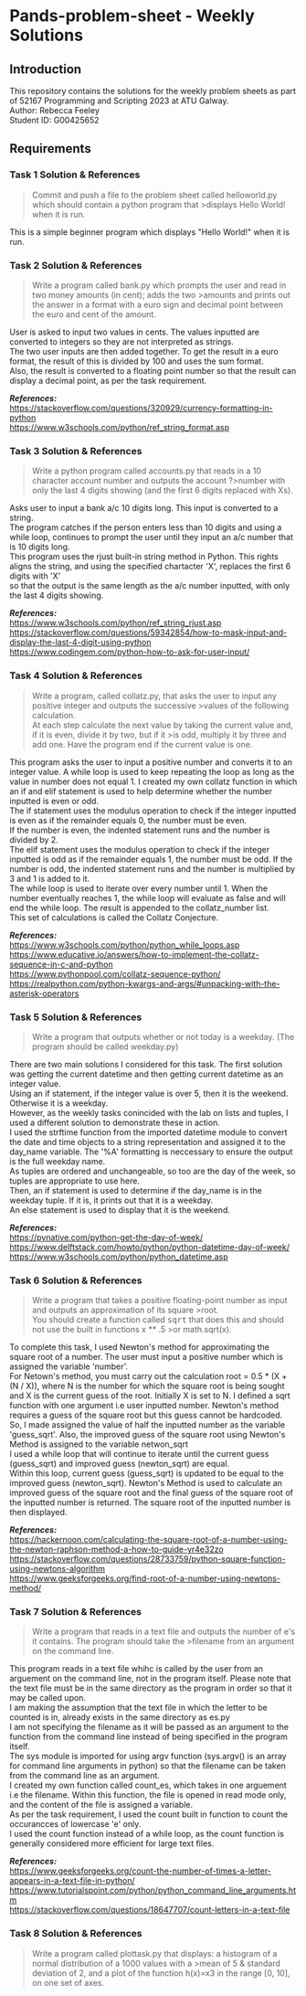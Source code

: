 # Pands-problem-sheet - Weekly Solutions

## Introduction
This repository contains the solutions for the weekly problem sheets as part of 52167 Programming and Scripting 2023 at ATU Galway.  
Author: Rebecca Feeley  
Student ID: G00425652

## Requirements  


### Task 1 Solution & References  
>Commit and push a file to the problem sheet called helloworld.py which should contain a python program that >displays Hello World! when it is run.  

This is a simple beginner program which displays "Hello World!" when it is run.
  
### Task 2 Solution & References   
>Write a program called bank.py which prompts the user and read in two money amounts (in cent); adds the two >amounts and prints out the answer in a format with a euro 
>sign and decimal point between the euro and cent of the amount.

User is asked to input two values in cents. The values inputted are converted to integers so they are not interpreted as strings.  
The two user inputs are then added together. To get the result in a euro format, the result of this is divided by 100 and uses the sum format.  
Also, the result is converted to a floating point number so that the result can display a decimal point, as per the task requirement.  

***References:***      
https://stackoverflow.com/questions/320929/currency-formatting-in-python  
https://www.w3schools.com/python/ref_string_format.asp    
  
### Task 3 Solution & References  
>Write a python program called accounts.py that reads in a 10 character account number and outputs the account ?>number with only the last 4 digits showing (and the first 6 digits replaced with Xs).  

Asks user to input a bank a/c 10 digits long. This input is converted to a string.   
The program catches if the person enters less than 10 digits and using a while loop, continues to prompt the user until they input an a/c number that is 10 digits long.  
This program uses the rjust built-in string method in Python. This rights aligns the string, and using the specified chartacter 'X', replaces the first 6 digits with 'X'  
so that the output is the same length as the a/c number inputted, with only the last 4 digits showing.  

***References:***   
https://www.w3schools.com/python/ref_string_rjust.asp   
https://stackoverflow.com/questions/59342854/how-to-mask-input-and-display-the-last-4-digit-using-python    
https://www.codingem.com/python-how-to-ask-for-user-input/

### Task 4 Solution & References   
>Write a program, called collatz.py, that asks the user to input any positive integer and outputs the successive >values of the following calculation.  
>At each step calculate the next value by taking the current value and, if it is even, divide it by two, but if it >is odd, multiply it by three and add one. Have the program end if the current value is one.  

This program asks the user to input a positive number and converts it to an integer value. A while loop is used to keep repeating the loop as long as the value in number does not equal 1.
I created my own collatz function in which an if and elif statement is used to help determine whether the number inputted is even or odd.  
The if statement uses the modulus operation to check if the integer inputted is even as if the remainder equals 0, the number must be even.   
If the number is even, the indented statement runs and the number is divided by 2.  
The elif statement uses the modulus operation to check if the integer inputted is odd as if the remainder equals 1, the number must be odd.
If the number is odd, the indented statement runs and the number is multiplied by 3 and 1 is added to it.  
The while loop is used to iterate over every number until 1. When the number eventually reaches 1, the while loop will evaluate as false and will end the while loop. The result is appended to the collatz_number list.    
This set of calculations is called the Collatz Conjecture.   

***References:***   
https://www.w3schools.com/python/python_while_loops.asp  
https://www.educative.io/answers/how-to-implement-the-collatz-sequence-in-c-and-python  
https://www.pythonpool.com/collatz-sequence-python/  
https://realpython.com/python-kwargs-and-args/#unpacking-with-the-asterisk-operators

### Task 5 Solution & References  
>Write a program that outputs whether or not today is a weekday. (The program should be called weekday.py)    

There are two main solutions I considered for this task. The first solution was getting the current datetime and then getting current datetime as an integer value.  
Using an if statement, if the integer value is over 5, then it is the weekend. Otherwise it is a weekday.  
However, as the weekly tasks conincided with the lab on lists and tuples, I used a different solution to demonstrate these in action.  
I used the strftime function from the imported datetime module to convert the date and time objects to a string representation and assigned it to the day_name variable.
The '%A' formatting is neccessary to ensure the output is the full weekday name.   
As tuples are ordered and unchangeable, so too are the day of the week, so tuples are appropriate to use here.  
Then, an if statement is used to determine if the day_name is in the weekday tuple. If it is, it prints out that it is a weekday.  
An else statement is used to display that it is the weekend.  

***References:***   
https://pynative.com/python-get-the-day-of-week/  
https://www.delftstack.com/howto/python/python-datetime-day-of-week/  
https://www.w3schools.com/python/python_datetime.asp  


### Task 6 Solution & References     
>Write a program that takes a positive floating-point number as input and outputs an approximation of its square >root.  
>You should create a function called <tt>sqrt</tt> that does this and should not use the built in functions x ** .5 >or math.sqrt(x).  

To complete this task, I used Newton's method for approximating the square root of a number. The user must input a positive number which is assigned the variable 'number'.    
For Netown's method, you must carry out the calculation root = 0.5 * (X + (N / X)), where N is the number for which the square root is being sought and X is the current guess of the root. Initially X is set to N. 
I defined a sqrt function with one argument i.e user inputted number. Newton's method requires a guess of the square root but this guess cannot be hardcoded.  
So, I made assigned the value of half the inputted number as the variable 'guess_sqrt'. Also, the improved guess of the square root using Newton's Method is assigned to the variable netwon_sqrt  
I used a while loop that will continue to iterate until the current guess (guess_sqrt) and improved guess (newton_sqrt) are equal.  
Within this loop, current guess (guess_sqrt) is updated to be equal to the improved guess (newton_sqrt).
Newton's Method is used to calculate an improved guess of the square root and the final guess of the square root of the inputted number is returned.
The square root of the inputted number is then displayed.  

***References:***  
https://hackernoon.com/calculating-the-square-root-of-a-number-using-the-newton-raphson-method-a-how-to-guide-yr4e32zo
https://stackoverflow.com/questions/28733759/python-square-function-using-newtons-algorithm  
https://www.geeksforgeeks.org/find-root-of-a-number-using-newtons-method/  

### Task 7 Solution & References  
>Write a program that reads in a text file and outputs the number of e's it contains. The program should take the >filename from an argument on the command line.  

This program reads in a text file whihc is called by the user from an arguement on the command line, not in the program itself.
Please note that the text file must be in the same directory as the program in order so that it may be called upon.   
I am making the assumption that the text file in which the letter to be counted is in, already exists in the same directory as es.py  
I am not specifying the filename as it will be passed as an argument to the function from the command line instead of being specified in the program itself.   
The sys module is imported for using argv function (sys.argv() is an array for command line arguments in python) so that the filename can be taken from the command line as an argument.    
I created my own function called count_es, which takes in one arguement i.e the filename. Within this function, the file is opened in read mode only, and the content of the file is assigned a variable.    
As per the task requirement, I used the count built in function to count the occurancces of lowercase 'e' only.  
I used the count function instead of a while loop, as the count function is generally considered more efficient for large text files.    
   
***References:***   
https://www.geeksforgeeks.org/count-the-number-of-times-a-letter-appears-in-a-text-file-in-python/  
https://www.tutorialspoint.com/python/python_command_line_arguments.htm  
https://stackoverflow.com/questions/18647707/count-letters-in-a-text-file  

### Task 8 Solution & References  
>Write a program called plottask.py that displays: a histogram of a normal distribution of a 1000 values with a >mean of 5 & standard deviation of 2, and a plot of the function h(x)=x3 in the range [0, 10], on one set of axes.  





